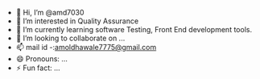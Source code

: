- 👋 Hi, I’m @amd7030
- 👀 I’m interested in Quality Assurance
- 🌱 I’m currently learning software Testing, Front End development tools.
- 💞️ I’m looking to collaborate on ...
- 📫 mail id -:amoldhawale7775@gmail.com
- 😄 Pronouns: ...
- ⚡ Fun fact: ...

<!---
amd7030/amd7030 is a ✨ special ✨ repository because its `README.md` (this file) appears on your GitHub profile.
You can click the Preview link to take a look at your changes.
--->
